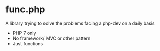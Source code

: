 # func.php

A library trying to solve the problems facing a php-dev on a daily basis

* PHP 7 only
* No framework/ MVC or other pattern
* Just functions


